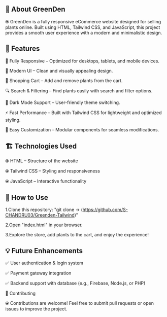 ## 🌿 About GreenDen

   ⦿ GreenDen is a fully responsive eCommerce website designed for selling plants online. Built using HTML, Tailwind CSS, and JavaScript, this project provides a smooth user experience with a modern and 
      minimalistic design.

## 🚀 Features

   📱 Fully Responsive – Optimized for desktops, tablets, and mobile devices.

   🎨 Modern UI – Clean and visually appealing design.

   🛒 Shopping Cart – Add and remove plants from the cart.

   🔍 Search & Filtering – Find plants easily with search and filter options.

   🌙 Dark Mode Support – User-friendly theme switching.

   ⚡ Fast Performance – Built with Tailwind CSS for lightweight and optimized styling.

   🔧 Easy Customization – Modular components for seamless modifications.

## 🏗️ Technologies Used

   ⦿ HTML – Structure of the website

   ⦿ Tailwind CSS – Styling and responsiveness

   ⦿ JavaScript – Interactive functionality

## 🎯 How to Use

   1.Clone this repository: "git clone -> (https://github.com/S-CHANDRU03/Greenden-Tailwind)"

   2.Open "index.html" in your browser.

   3.Explore the store, add plants to the cart, and enjoy the experience!

## 💡 Future Enhancements

   ✅ User authentication & login system

   ✅ Payment gateway integration

   ✅ Backend support with database (e.g., Firebase, Node.js, or PHP)

🤝 Contributing

   ⦿ Contributions are welcome! Feel free to submit pull requests or open issues to improve the project.
